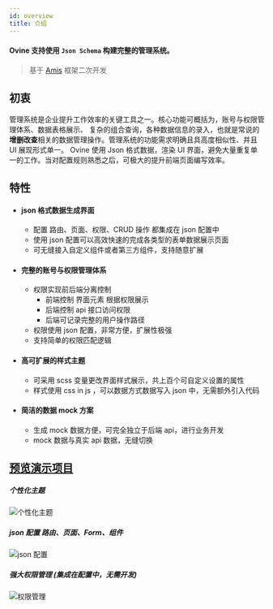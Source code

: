 ```yaml
---
id: overview
title: 介绍
---
```


#### **Ovine** 支持使用 `Json Schema` 构建完整的管理系统。

> 基于 [Amis](https://github.com/baidu/amis) 框架二次开发

## 初衷

管理系统是企业提升工作效率的关键工具之一。核心功能可概括为，账号与权限管理体系、数据表格展示、
复杂的组合查询，各种数据信息的录入，也就是常说的**增删改查**相关的数据管理操作。管理系统的功能需求明确且具高度相似性、并且 UI 展现形式单一。 Ovine 使用 Json 格式数据，渲染 UI 界面，避免大量重复单一的工作。当对配置规则熟悉之后，可极大的提升前端页面编写效率。

## 特性

- #### json 格式数据生成界面

  - 配置 路由、页面、权限、CRUD 操作 都集成在 json 配置中
  - 使用 json 配置可以高效快速的完成各类型的表单数据展示页面
  - 可无缝接入自定义组件或者第三方组件，支持随意扩展

- #### 完整的账号与权限管理体系

  - 权限实现前后端分离控制
    - 前端控制 界面元素 根据权限展示
    - 后端控制 api 接口访问权限
    - 后端可记录完整的用户操作路径
  - 权限使用 json 配置，非常方便，扩展性极强
  - 支持简单的权限匹配逻辑

- #### 高可扩展的样式主题

  - 可采用 scss 变量更改界面样式展示，共上百个可自定义设置的属性
  - 样式使用 css in js ，可以数据方式数据写入 json 中，无需额外引入代码

- #### 简洁的数据 mock 方案

  - 生成 mock 数据方便，可完全独立于后端 api，进行业务开发
  - mock 数据与真实 api 数据，无缝切换

## [预览演示项目](https://ovine.igroupes.com/)

##### 个性化主题

![个性化主题](http://static.igroupes.com/rt-admin-intro-theme.gif)

##### json 配置 路由、页面、Form、组件

![json 配置](http://static.igroupes.com/rt-admin-intro-json-1.gif)

##### 强大权限管理 (集成在配置中，无需开发)

![权限管理](http://static.igroupes.com/rt-admin-intro-limit.gif)
